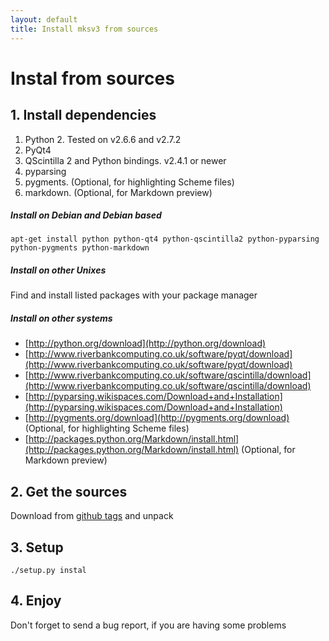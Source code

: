 ```yaml
---
layout: default
title: Install mksv3 from sources
---
```


# Instal from sources

## 1. Install dependencies
1. Python 2. Tested on v2.6.6 and v2.7.2
2. PyQt4
3. QScintilla 2 and Python bindings. v2.4.1 or newer
4. pyparsing
5. pygments. (Optional, for highlighting Scheme files)
6. markdown. (Optional, for Markdown preview)

##### Install on Debian and Debian based

   `apt-get install python python-qt4 python-qscintilla2 python-pyparsing python-pygments python-markdown`
##### Install on other Unixes
   Find and install listed packages with your package manager
##### Install on other systems

* [http://python.org/download](http://python.org/download)
* [http://www.riverbankcomputing.co.uk/software/pyqt/download](http://www.riverbankcomputing.co.uk/software/pyqt/download)
* [http://www.riverbankcomputing.co.uk/software/qscintilla/download](http://www.riverbankcomputing.co.uk/software/qscintilla/download)
* [http://pyparsing.wikispaces.com/Download+and+Installation](http://pyparsing.wikispaces.com/Download+and+Installation)
* [http://pygments.org/download](http://pygments.org/download) (Optional, for highlighting Scheme files)
* [http://packages.python.org/Markdown/install.html](http://packages.python.org/Markdown/install.html) (Optional, for Markdown preview)

## 2. Get the sources

Download from [github tags](https://github.com/hlamer/mksv3/tags) and unpack

## 3. Setup
    
`./setup.py instal`

## 4. Enjoy
Don't forget to send a bug report, if you are having some problems

